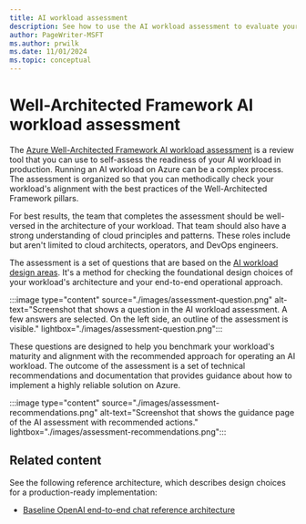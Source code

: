 ```yaml
---
title: AI workload assessment
description: See how to use the AI workload assessment to evaluate your workload's alignment with the best practices of the Azure Well-Architected Framework pillars.
author: PageWriter-MSFT
ms.author: prwilk
ms.date: 11/01/2024
ms.topic: conceptual
---
```


# Well-Architected Framework AI workload assessment

The [Azure Well-Architected Framework AI workload assessment](/assessments/ea306cce-c7fa-4a2b-89a6-bfefba6a9cf4) is a review tool that you can use to self-assess the readiness of your AI workload in production. Running an AI workload on Azure can be a complex process. The assessment is organized so that you can methodically check your workload's alignment with the best practices of the Well-Architected Framework pillars.

For best results, the team that completes the assessment should be well-versed in the architecture of your workload. That team should also have a strong understanding of cloud principles and patterns. These roles include but aren't limited to cloud architects, operators, and DevOps engineers.

The assessment is a set of questions that are based on the [AI workload design areas](./get-started.md#typical-architecture-pattern-and-design-areas). It's a method for checking the foundational design choices of your workload's architecture and your end-to-end operational approach.

:::image type="content" source="./images/assessment-question.png" alt-text="Screenshot that shows a question in the AI workload assessment. A few answers are selected. On the left side, an outline of the assessment is visible." lightbox="./images/assessment-question.png":::

These questions are designed to help you benchmark your workload's maturity and alignment with the recommended approach for operating an AI workload. The outcome of the assessment is a set of technical recommendations and documentation that provides guidance about how to implement a highly reliable solution on Azure.

:::image type="content" source="./images/assessment-recommendations.png" alt-text="Screenshot that shows the guidance page of the AI assessment with recommended actions." lightbox="./images/assessment-recommendations.png":::

## Related content

See the following reference architecture, which describes design choices for a production-ready implementation:

- [Baseline OpenAI end-to-end chat reference architecture](/azure/architecture/ai-ml/architecture/baseline-openai-e2e-chat)
